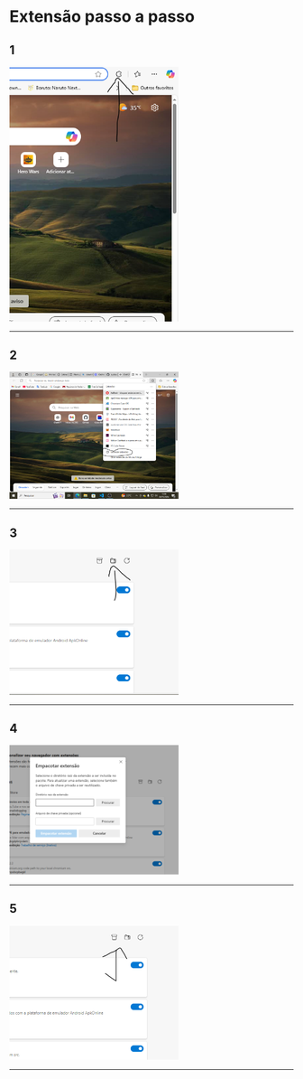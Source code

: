 <h1>Extensão passo a passo</h1>
<h2>1</h2>
<img src='./1p.PNG' alt='Imagem 1' width='300'>
  <br>
  <hr>
 <h2>2</h2>   
<img src='./2p.PNG' alt='Imagem 2' width='300'>
  <br>
  <hr>
<h2>3</h2>
<img src='./3p.PNG' alt='Imagem 3' width='300'>
  <br>
  <hr>
<h2>4</h2>
<img src='./4p.PNG' alt='Imagem 4' width='300'>
  <br>
  <hr>
<h2>5</h2>
  <img src='./5pp.PNG' alt='Imagem 5' width='300'>
  <br>
  <hr>

